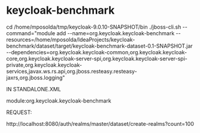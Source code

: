 # keycloak-benchmark

cd /home/mposolda/tmp/keycloak-9.0.10-SNAPSHOT/bin
./jboss-cli.sh --command="module add --name=org.keycloak.keycloak-benchmark --resources=/home/mposolda/IdeaProjects/keycloak-benchmark/dataset/target/keycloak-benchmark-dataset-0.1-SNAPSHOT.jar --dependencies=org.keycloak.keycloak-common,org.keycloak.keycloak-core,org.keycloak.keycloak-server-spi,org.keycloak.keycloak-server-spi-private,org.keycloak.keycloak-services,javax.ws.rs.api,org.jboss.resteasy.resteasy-jaxrs,org.jboss.logging"


IN STANDALONE.XML

<provider>module:org.keycloak.keycloak-benchmark</provider>


REQUEST:

http://localhost:8080/auth/realms/master/dataset/create-realms?count=100